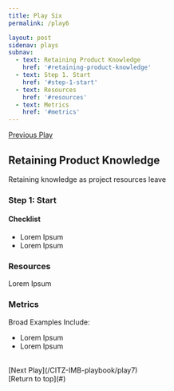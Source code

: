 ```yaml
---
title: Play Six
permalink: /play6

layout: post
sidenav: plays
subnav: 
  - text: Retaining Product Knowledge
    href: '#retaining-product-knowledge'
  - text: Step 1. Start
    href: '#step-1-start'
  - text: Resources
    href: '#resources'
  - text: Metrics
    href: '#metrics'
---
```

[Previous Play](/CITZ-IMB-playbook/play5)

## Retaining Product Knowledge
Retaining knowledge as project resources leave

### Step 1: Start
#### Checklist
- Lorem Ipsum
- Lorem Ipsum

### Resources
Lorem Ipsum

### Metrics
Broad Examples Include:
- Lorem Ipsum
- Lorem Ipsum

<br/>
[Next Play](/CITZ-IMB-playbook/play7)
<br/>
[Return to top](#)